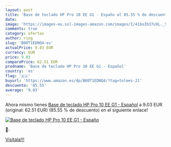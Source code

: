 ```yaml
---
layout: post
title: 'Base de teclado HP Pro 10 EE G1 - Españo al 85.55 % de descuento'
date: 
image: 'https://images-eu.ssl-images-amazon.com/images/I/41boIb37u9L._SL200_.jpg'
comments: true
category: ofertas
author: ring
slug: 'B00T1EDNQ4-es'
actualPrice: 9.03 EUR
currency: EUR
price: 9.03
comparePrice: 62.51 EUR
prodname: 'Base de teclado HP Pro 10 EE G1 - Español'
country: 'es'
flag: '🇪🇸'
buyurl: 'https://www.amazon.es/dp/B00T1EDNQ4/?tag=tolees-21'
descuento: '85.55'
average: '9.03'
---
```


Ahora mismo tienes [Base de teclado HP Pro 10 EE G1 - Español](https://www.amazon.es/dp/B00T1EDNQ4/?tag=tolees-21) a 9.03 EUR (original: 62.51 EUR) (85.55 %  de descuento) en el siguiente enlace!

[![Base de teclado HP Pro 10 EE G1 - Españo](https://images-eu.ssl-images-amazon.com/images/I/41boIb37u9L._SL200_.jpg)](https://www.amazon.es/dp/B00T1EDNQ4/?tag=tolees-21)

🔎:


[Visítala!!!](https://www.amazon.es/dp/B00T1EDNQ4/?tag=tolees-21)
